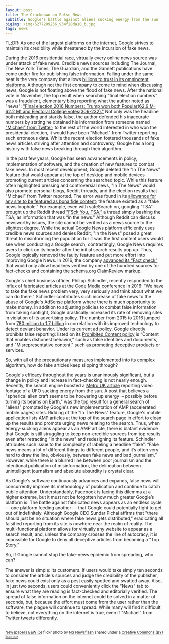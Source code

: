 ```yaml
---
layout: post
title: The Crackdown on False News
subtitle: Google's battle against aliens sucking energy from the sun
bigimg: /img/6277209256_934f20da10_b.jpg
tags: news
---
```


TL;DR: As one of the largest platforms on the internet, Google strives to maintain its credibility while threatened by the incursion of fake news.

During the 2016 presidential race, virtually every online news source was under attack of fake news. Credible news sources including The Journal, The New York Times, The Guardian, and the Gannett publications have come under fire for publishing false information. Falling under the same heat is the very company that allows [billions to trust in its omnipotent platforms](http://www.popsci.com/google-has-7-products-with-1-billion-users). Although not the first company to come to mind when discussing news, Google is not floating above the flood of fake news. After the national vote in November, the top result when searching "final election numbers" was a fraudulent, elementary blog reporting what the author noted as "news": ["Final election 2016 Numbers: Trump won both Popular(62.9 M-62.2 M) and Electoral College votes(306-232)."](http://www.theverge.com/2016/11/14/13622566/google-search-fake-news-election-results-algorithm) Not only was the headline both misleading and starkly false, the author defended his inaccurate numbers by stating he obtained his information from someone named ["Michael" from Twitter](https://twitter.com/Koxinga8/status/797399664853032960); to the rest of the world interested in who won the presidential election, it would have been "Michael" from Twitter reporting such erroneous data. While the recent election fostered thousands of fake news articles striving after attention and controversy, Google has a long history with false news breaking through their algorithm. 

In the past few years, Google has seen advancements in policy, implementation of software, and the creation of new features to combat fake news. In most recent development, Google deleted the "In The News" feature that would appear at the top of desktop and mobile devices promoting current articles concerning the searched topic. While this feature often highlighted pressing and controversial news, "In The News" would also promote personal blogs, Reddit threads, and the election results that "Michael" from Twitter reported. The error was found in its [allowance for any site to be featured as bona fide content](http://www.businessinsider.com/google-has-a-fake-news-loophole-2016-11); the feature existed as a "fake news loophole." For example, even with safeSearch on, googling “TSA” brought up the Reddit thread ["F$ck You, TSA,”](http://searchengineland.com/googles-news-listings-beyond-traditional-205213) a thread simply bashing the TSA, as information that was “in the news." Although Reddit can discuss newsworthy issues, the site cannot be verified as a news source to the slightest degree. While the actual Google News platform efficiently uses credible news sources and denies Reddit, "In the News" posed a great threat to misinforming the population for it was the first content users would see when conducting a Google search; contrastingly, Google News requires users to click on its header after the initial search results pop up. Thus, Google logically removed the faulty feature and put more effort into improving Google News. In 2016, the company [advanced its “Fact check”](https://blog.google/topics/journalism-news/labeling-fact-check-articles-google-news/) that would only allow headlines verified by one of the hundred sources for fact-checks and containing the schema.org ClaimReview markup.

Google's chief business officer, Philipp Schindler, recently responded to the influx of fabricated articles at the [Code Media conference](http://www.recode.net/2017/2/14/14619384/google-fake-news-problem-facebook-code-media) in 2016: “We have to take the fake news problem very, very seriously and think about what we can do there.” Schindler contributes such increase of fake news to the abuse of Google's AdSense platform where there is much opportunity to make money. In addition to adjusting policies to combat false information from taking spotlight, Google drastically increased its rate of removing sites in violation of its advertising policy. The number from 2015 to 2016 jumped from [780 million to 1.7 billion](http://www.recode.net/2017/1/25/14375750/google-adsense-advertisers-publishers-fake-news) in correlation with its improved technology to detect deviant behavior. Under its current ad policy, Google directly prohibits false reporting: listed on its [Prohibited Content policy](https://support.google.com/adsense/answer/1348688?hl=en#Misrepresentative_content) is “Content that enables dishonest behavior," such as false identities and documents, and "Misrepresentative content," such as promoting deceptive products or services.

So, with all of the precautionary measures implemented into its complex algorithm, how do fake articles keep slipping through? 

Google's efficacy throughout the years is unanimously significant, but a change in policy and increase in fact-checking is not nearly enough. Recently, the search engine boosted a [Metro UK article](http://metro.co.uk/2016/12/06/aliens-are-sucking-energy-from-the-sun-and-ufo-fans-caught-one-on-camera-6304917/) reporting video footage of a UFO sucking energy from the sun. A post that believes a "spherical alien craft seems to be hoovering up energy  – possibly before turning its beams on Earth," was the [top result](http://www.theverge.com/2016/12/7/13877308/google-fake-news-aliens-loch-ness-monster) for a general search of "aliens" prompted by Google's new implementation of AMP (accelerated mobile pages) sites. Ridding of the "In The News" feature, Google's mobile application lists [AMP articles](https://www.ampproject.org/learn/about-amp/) at the top of the search page in effort to clean up the results and promote urging news relating to the search. Thus, when energy-sucking aliens appear as an AMP article, there is blatant evidence that Google is still struggling to keep non-credible sources from top results even after retracting "in the news" and redesigning its feature. Schindler attributes such issue to the complexity of labeling a headline “fake”: “Fake news means a lot of different things to different people, and it’s often very hard to draw the line, obviously, between fake news and bad journalism.” However, while there is a blurred line between poor journalism and the intentional publication of misinformation, the delineation between unintelligent journalism and absolute absurdity is crystal clear. 

As Google's software continuously advances and expands, false news will concurrently improve its methodology of publication and continue to catch public attention. Understandably, Facebook is facing this dilemma at a higher extreme, but it must not be forgotten how much greater Google’s platform is. The battle against fabricated news appears as an endless cycle — one platform feeding another — that Google could potentially fight to get out of indefinitely. Although Google CEO Sundar Pichai affirms that "there should just be no situation where fake news gets distributed," eradicating all falsified reporting from its site is nowhere near the realm of reality. The multi-functional platform allows for virtually any website to appear as a search result, and, unless the company crosses the line of autocracy, it is impossible for Google to deny all deceptive articles from becoming a "Top Story." 

So, if Google cannot stop the fake-news epidemic from spreading, who can? 

The answer is simple: its customers. If users would take simply ten seconds to consider the article's sources and judge the credibility of the publisher, fake news could exist only as a pest easily spotted and swatted away. Also, in just two seconds, users could conveniently click the "News" tab to ensure what they are reading is fact-checked and editorially verified. The spread of false information on the internet could be solved in a matter of seconds, but, because the effort must come from the user rather than the software, the plague will continue to spread. While many will find it difficult to believe, not everything on the internet is true, even if "Michael" from Twitter tweets differently. 





<a title="Newspapers B&W (5)"  src="https://farm7.static.flickr.com/6033/6277209256_934f20da10.jpg" /></a><br /><small><a title="Newspapers B&W (5)" href="https://flickr.com/photos/62693815@N03/6277209256">Newspapers B&W (5)</a> flickr photo by <a href="https://flickr.com/people/62693815@N03">NS Newsflash</a> shared under a <a href="https://creativecommons.org/licenses/by/2.0/">Creative Commons (BY) license</a> </small>
